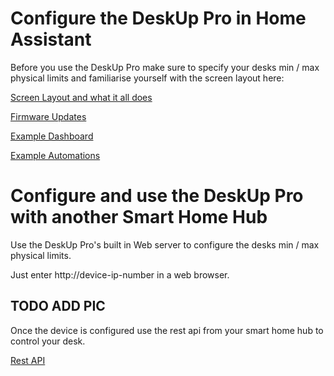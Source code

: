 # Configure the DeskUp Pro in Home Assistant

Before you use the DeskUp Pro make sure to specify your desks min / max physical limits and familiarise yourself with the screen layout here:

[Screen Layout and what it all does](home-assistant-screen-layout.md)

[Firmware Updates](firmware-updates.md)

[Example Dashboard](home-assistant-dashboard.md)

[Example Automations](home-assistant-automations.md)


# Configure and use the DeskUp Pro with another Smart Home Hub

Use the DeskUp Pro's built in Web server to configure the desks min / max physical limits.

Just enter http://device-ip-number in a web browser.

## TODO ADD PIC

Once the device is configured use the rest api from your smart home hub to control your desk.

[Rest API](rest-api.md)


